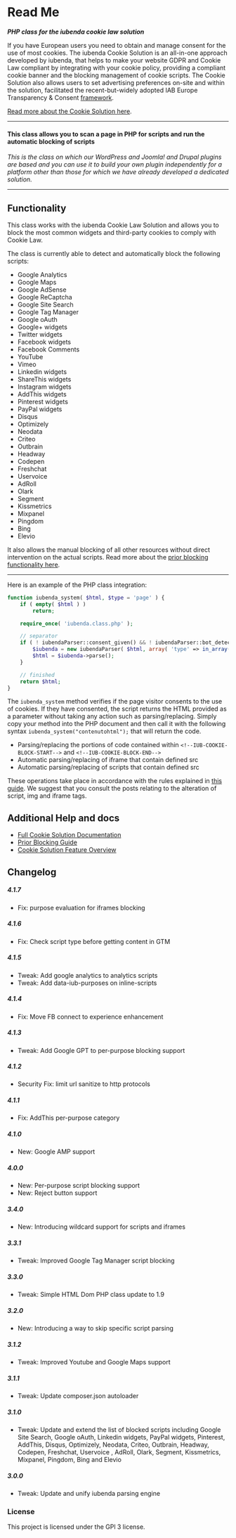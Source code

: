 # Read Me

***PHP class for the iubenda cookie law solution***

If you have European users you need to obtain and manage consent for the use of most cookies.
The iubenda Cookie Solution is an all-in-one approach developed by iubenda, that helps to make your website GDPR and Cookie Law compliant by integrating with your cookie policy, providing a compliant cookie banner and the blocking management of cookie scripts. The Cookie Solution also allows users to set advertising preferences on-site and within the solution, facilitated the recent-but-widely adopted IAB Europe Transparency & Consent [framework](https://www.iubenda.com/en/help/7440#aboutIAB).

[Read more about the Cookie Solution here](https://www.iubenda.com/en/features#cookie-solution).

* * *
#### This class allows you to scan a page in PHP for scripts and run the automatic blocking of scripts

*This is the class on which our WordPress and Joomla! and Drupal plugins are based and you can use it to build your own plugin independently for a platform other than those for which we have already developed a dedicated solution.*

* * *

## Functionality

This class works with the iubenda Cookie Law Solution and allows you to block the most common widgets and third-party cookies to comply with Cookie Law.

The class is currently able to detect and automatically block the following scripts:

* Google Analytics
* Google Maps
* Google AdSense
* Google ReCaptcha
* Google Site Search
* Google Tag Manager
* Google oAuth
* Google+ widgets
* Twitter widgets
* Facebook widgets
* Facebook Comments
* YouTube
* Vimeo
* Linkedin widgets
* ShareThis widgets
* Instagram widgets
* AddThis widgets
* Pinterest widgets
* PayPal widgets
* Disqus
* Optimizely
* Neodata
* Criteo
* Outbrain
* Headway
* Codepen
* Freshchat
* Uservoice
* AdRoll
* Olark
* Segment
* Kissmetrics
* Mixpanel
* Pingdom
* Bing
* Elevio


It also allows the manual blocking of all other resources without direct intervention on the actual scripts. Read more about the [prior blocking functionality here](https://www.iubenda.com/en/help/1229-cookie-law-solution-preventing-code-execution-that-could-install-cookies).

* * *

Here is an example of the PHP class integration:
```php
function iubenda_system( $html, $type = 'page' ) {
	if ( empty( $html ) )
		return;

	require_once( 'iubenda.class.php' );

	// separator
	if ( ! iubendaParser::consent_given() && ! iubendaParser::bot_detected() ) {
		$iubenda = new iubendaParser( $html, array( 'type' => in_array( $type, array( 'page', 'faster' ), true ) ? $type : 'page' ) );
		$html = $iubenda->parse();
	}

	// finished
	return $html;
}
```

The `iubenda_system` method verifies if the page visitor consents to the use of cookies. If they have consented, the script returns the HTML provided as a parameter without taking any action such as parsing/replacing.
Simply copy your method into the PHP document and then call it with the following syntax `iubenda_system("contenutohtml");` that will return the code.

* Parsing/replacing the portions of code contained within `<!--IUB-COOKIE-BLOCK-START-->` and `<!--IUB-COOKIE-BLOCK-END-->`
* Automatic parsing/replacing of iframe that contain defined src
* Automatic parsing/replacing of scripts that contain defined src

These operations take place in accordance with the rules explained in [this guide](https://www.iubenda.com/en/help/posts/1229). We suggest that you consult the posts relating to the alteration of script, img and iframe tags.

## Additional Help and docs

* [Full Cookie Solution Documentation](https://www.iubenda.com/en/help/1205-technical-documentation-for-the-cookie-law-solution-banner-cookie-policy-and-consent-management)
* [Prior Blocking Guide](https://www.iubenda.com/en/help/1229-cookie-law-solution-preventing-code-execution-that-could-install-cookies)
* [Cookie Solution Feature Overview](https://www.iubenda.com/en/features#cookie-solution)

## Changelog

##### 4.1.7
* Fix: purpose evaluation for iframes blocking

##### 4.1.6
* Fix: Check script type before getting content in GTM

##### 4.1.5
* Tweak: Add google analytics to analytics scripts
* Tweak: Add data-iub-purposes on inline-scripts

##### 4.1.4
* Fix: Move FB connect to experience enhancement

##### 4.1.3
* Tweak: Add Google GPT to per-purpose blocking support

##### 4.1.2
* Security Fix: limit url sanitize to http protocols

##### 4.1.1
* Fix: AddThis per-purpose category

##### 4.1.0
* New: Google AMP support

##### 4.0.0
* New: Per-purpose script blocking support
* New: Reject button support

##### 3.4.0
* New: Introducing wildcard support for scripts and iframes

##### 3.3.1
* Tweak: Improved Google Tag Manager script blocking

##### 3.3.0
* Tweak: Simple HTML Dom PHP class update to 1.9

##### 3.2.0
* New: Introducing a way to skip specific script parsing

##### 3.1.2
* Tweak: Improved Youtube and Google Maps support

##### 3.1.1
* Tweak: Update composer.json autoloader

##### 3.1.0
* Tweak: Update and extend the list of blocked scripts including Google Site Search, Google oAuth, Linkedin widgets, PayPal widgets, Pinterest, AddThis, Disqus, Optimizely, Neodata, Criteo, Outbrain, Headway, Codepen, Freshchat, Uservoice
, AdRoll, Olark, Segment, Kissmetrics, Mixpanel, Pingdom, Bing and Elevio

##### 3.0.0
* Tweak: Update and unify iubenda parsing engine

### License

This project is licensed under the GPl 3 license.
